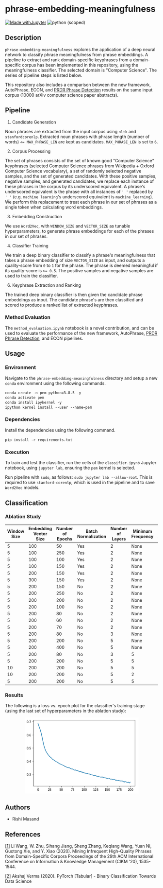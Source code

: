 # phrase-embedding-meaningfulness

[![Made withJupyter](https://img.shields.io/badge/Made%20with-Jupyter-orange?style=for-the-badge&logo=Jupyter)](https://jupyter.org/try)
![python (scoped)](https://img.shields.io/badge/python-3.8.5-brightgreen.svg)

## Description

`phrase-embedding-meaningfulness` explores the application of a deep neural network to classify phrase meaningfulness from phrase embeddings. A pipeline to extract and rank domain-specific keyphrases from a domain-specific corpus has been implemented in this repository, using the meaningfulness classifier. The selected domain is "Computer Science". The series of pipeline steps is listed below.

This repository also includes a comparison between the new framework, AutoPhrase, ECON, and [PRDR Phrase Detection](https://github.com/harrywsh/phrase-detection) results on the same input corpus (10000 arXiv computer science paper abstracts).

## Pipeline

1. Candidate Generation

Noun phrases are extracted from the input corpus using `nltk` and `stanfordcorenlp`. Extracted noun phrases with phrase length (number of words) `<= MAX_PHRASE_LEN` are kept as candidates. `MAX_PHRASE_LEN` is set to `6`.

2. Corpus Processing

The set of phrases consists of the set of known good "Computer Science" keyphrases (selected Computer Science phrases from Wikipedia + Oxford Computer Science vocabulary), a set of randomly selected negative samples, and the set of generated candidates. With these positive samples, negative samples, and generated candidates, we replace each instance of these phrases in the corpus by its underscored equivalent. A phrase's underscored equivalent is the phrase with all instances of `' '` replaced by `'_'` (e.g. `machine learning`'s underscored equivalent is `machine_learning`). We perform this replacement to treat each phrase in our set of phrases as a single token when calculating word embeddings.

3. Embedding Construction

We use `Word2Vec`, with `WINDOW_SIZE` and `VECTOR_SIZE` as tunable hyperparameters, to generate phrase embeddings for each of the phrases in our set of phrases.

4. Classifier Training

We train a deep binary classifier to classify a phrase's meaningfulness that takes a phrase embedding of size `VECTOR_SIZE` as input, and outputs a quality-score from `0` to `1` for the phrase. The phrase is deemed meaningful if its quality-score is `>= 0.5`. The positive samples and negative samples are used to train the classifier.

6. Keyphrase Extraction and Ranking

The trained deep binary classifier is then given the candidate phrase embeddings as input. The candidate phrase's are then classified and scored to produce a ranked list of extracted keyphrases.

### Method Evaluation

The `method_evaluation.ipynb` notebook is a novel contribution, and can be used to evaluate the performance of the new framework, AutoPhrase, [PRDR Phrase Detection](https://github.com/harrywsh/phrase-detection), and ECON pipelines.

## Usage

### Environment

Navigate to the `phrase-embedding-meaningfulness` directory and setup a new `conda` environment using the following commands.

```
conda create -n pem python=3.8.5 -y
conda activate pem
conda install ipykernel -y
ipython kernel install --user --name=pem
```

### Dependencies

Install the dependencies using the following command.

`pip install -r requirements.txt`

### Execution

To train and test the classifier, run the cells of the `classifier.ipynb` Jupyter notebook, using `jupyter lab`, ensuring the `pem` kernel is selected.

Run pipeline with `sudo`, as follows: `sudo jupyter lab --allow-root`. This is required to use `stanford-corenlp`, which is used in the pipeline and to save `Word2Vec` models.

## Classification

### Ablation Study

| Window Size | Embedding Vector Size | Number of Epochs | Batch Normalization | Number of Layers | Minimum Frequency | Test Accuracy |
| ----------- | --------------------- | ---------------- | ------------------- | ---------------- | ----------------- | ------------- |
| 5           | 100                   | 50               | Yes                 | 2                | None              | 0.61          |
| 5           | 100                   | 250              | Yes                 | 2                | None              | 0.64          |
| 5           | 100                   | 100              | Yes                 | 2                | None              | 0.58          |
| 5           | 100                   | 150              | Yes                 | 2                | None              | 0.65          |
| 5           | 200                   | 150              | Yes                 | 2                | None              | 0.66          |
| 5           | 300                   | 150              | Yes                 | 2                | None              | 0.62          |
| 5           | 200                   | 150              | No                  | 2                | None              | 0.69          |
| 5           | 200                   | 250              | No                  | 2                | None              | 0.66          |
| 5           | 200                   | 200              | No                  | 2                | None              | 0.65          |
| 5           | 200                   | 100              | No                  | 2                | None              | 0.71          |
| 5           | 200                   | 80               | No                  | 2                | None              | 0.74          |
| 5           | 200                   | 60               | No                  | 2                | None              | 0.72          |
| 5           | 200                   | 70               | No                  | 2                | None              | 0.72          |
| 5           | 200                   | 80               | No                  | 3                | None              | 0.75          |
| 5           | 200                   | 200              | No                  | 5                | None              | 0.76          |
| 5           | 200                   | 400              | No                  | 5                | None              | 0.73          |
| 5           | 200                   | 80               | No                  | 3                | 5                 | 0.79          |
| 5           | 200                   | 200              | No                  | 5                | 5                 | 0.80          |
| 10          | 200                   | 200              | No                  | 5                | 5                 | 0.82          |
| 10          | 200                   | 200              | No                  | 5                | 2                 | 0.76          |
| 5           | 200                   | 200              | No                  | 5                | 5                 | 0.83          |

### Results

The following is a loss vs. epoch plot for the classifier's training stage (using the last set of hyperparameters in the ablation study):

<p float="left" align="center">
  <img src="readme_assets/loss_vs_epoch_plot.png" width="375" height="250"/>
</p>

## Authors

- Rishi Masand

## References

<a href="https://dl.acm.org/doi/10.1145/3340531.3412029">[1]</a>
Li Wang, W. Zhu, Sihang Jiang, Sheng Zhang, Keqiang Wang, Yuan Ni, Guotong Xie, and Y. Xiao (2020).
Mining Infrequent High-Quality Phrases from Domain-Specific Corpora
Proceedings of the 29th ACM International Conference on Information & Knowledge Management (CIKM '20), 1535-1544.

<a href="https://towardsdatascience.com/pytorch-tabular-binary-classification-a0368da5bb89">[2]</a>
Akshaj Verma (2020).
PyTorch \[Tabular\] - Binary Classification
Towards Data Science
